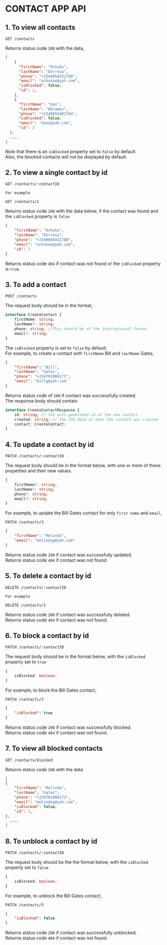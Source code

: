 # CONTACT APP API

## 1. To view all contacts

```
GET /contacts
```

Returns status code `200` with the data,

```json
[
	{
      "firstName": "Ochuko",
      "lastName": "Ekrresa",
      "phone": "+2348056431780",
      "email": "ochukoe@yah.com",
      "isBlocked": false,
      "id": 1,
	},
	{
      "firstName": "Dan",
      "lastName": "Abramov",
      "phone": "+2348055481764",
      "isBlocked": false,
      "email": "dana@yah.com",
      "id": 2
  },
  ...,
]
```

Note that there is an `isBlocked` property set to `false` by default. \
Also, the blocked contacts will not be displayed by default.

## 2. To view a single contact by id

```
GET /contacts/:contactID

For example

GET /contacts/1
```

Returns status code `200` with the data below, if the contact was found and the `isBlocked` property is `false`

```json
{
	"firstName": "Ochuko",
	"lastName": "Ekrresa",
	"phone": "+2348056431780",
	"email": "ochukoe@yah.com",
	"id": 1
}
```

Returns status code `404` if contact was not found or the `isBlocked` property is `true`.

## 3. To add a contact

```
POST /contacts
```

The request body should be in the format,

```ts
interface CreateContact {
	firstName: string;
	lastName?: string;
	phone: string; //This should be of the international format
	email?: string;
}
```

The `isBlocked` property is set to `false` by default. \
For example, to create a contact with `firstName` Bill and `lastName` Gates,

```json
{
	"firstName": "Bill",
	"lastName": "Gates",
	"phone": "+234701008173",
	"email": "billg@yah.com"
}
```

Returns status code of `200` if contact was successfully created. \
The response body should contain

```ts
interface CreateContactResponse {
	id: string; // the auto generated id of the new contact
	created: string; // the ISO data of when the contact was created
	contact: CreateContact;
}
```

## 4. To update a contact by id

```
PATCH /contacts/:contactID
```

The request body should be in the format below, with one or more of these properties and their new values.

```ts
{
	firstName?: string;
	lastName?: string;
	phone?: string;
	email?: string;
}
```

For example, to update the Bill Gates contact for only `first name` and `email`,

```
PATCH /contacts/3
```

```json
{
	"firstName": "Melinda",
	"email": "melindag@yah.com"
}
```

Returns status code `200` if contact was successfully updated. \
Returns status code `404` if contact was not found.

## 5. To delete a contact by id

```
DELETE /contacts/:contactID

For example

DELETE /contacts/1
```

Returns status code `200` if contact was successfully deleted. \
Returns status code `404` if contact was not found.

## 6. To block a contact by id

```
PATCH /contacts/:contactID
```

The request body should be in the format below, with the `isBlocked` property set to `true`

```ts
{
	isBlocked: boolean;
}
```

For example, to block the Bill Gates contact,

```
PATCH /contacts/3
```

```json
{
	"isBlocked": true
}
```

Returns status code `200` if contact was successfully blocked. \
Returns status code `404` if contact was not found.

## 7. To view all blocked contacts

```
GET /contacts/blocked
```

Returns status code `200` with the data

```json
[
{
    "firstName": "Melinda",
    "lastName": "Gates",
    "phone": "+234701008173",
    "email": "melindag@yah.com",
    "isBlocked": false,
    "id": 3,
},
  ...,
]
```

## 8. To unblock a contact by id

```
PATCH /contacts/:contactID
```

The request body should be the the format below, with the `isBlocked` property set to `false`

```ts
{
	isBlocked: boolean;
}
```

For example, to unblock the Bill Gates contact,

```
PATCH /contacts/3
```

```json
{
	"isBlocked": false
}
```

Returns status code `200` if contact was successfully unblocked. \
Returns status code `404` if contact was not found.
